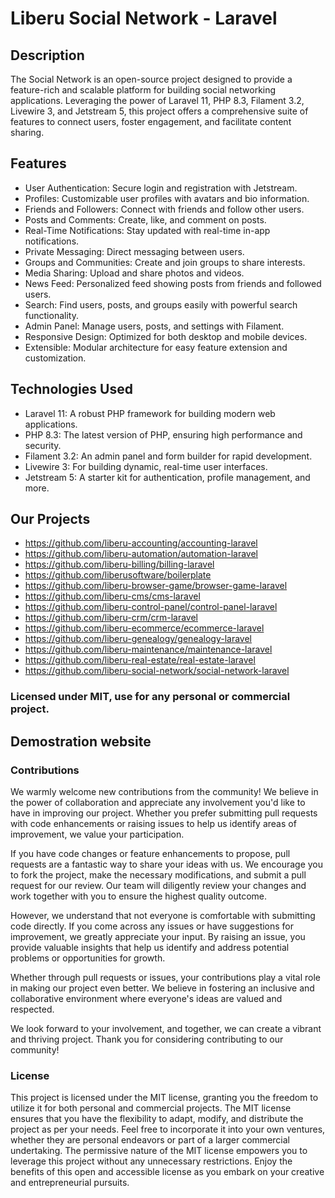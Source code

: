 # Liberu Social Network - Laravel


## Description

The Social Network is an open-source project designed to provide a feature-rich and scalable platform for building social networking applications. Leveraging the power of Laravel 11, PHP 8.3, Filament 3.2, Livewire 3, and Jetstream 5, this project offers a comprehensive suite of features to connect users, foster engagement, and facilitate content sharing.

## Features

* User Authentication: Secure login and registration with Jetstream.
* Profiles: Customizable user profiles with avatars and bio information.
* Friends and Followers: Connect with friends and follow other users.
* Posts and Comments: Create, like, and comment on posts.
* Real-Time Notifications: Stay updated with real-time in-app notifications.
* Private Messaging: Direct messaging between users.
* Groups and Communities: Create and join groups to share interests.
* Media Sharing: Upload and share photos and videos.
* News Feed: Personalized feed showing posts from friends and followed users.
* Search: Find users, posts, and groups easily with powerful search functionality.
* Admin Panel: Manage users, posts, and settings with Filament.
* Responsive Design: Optimized for both desktop and mobile devices.
* Extensible: Modular architecture for easy feature extension and customization.

## Technologies Used

* Laravel 11: A robust PHP framework for building modern web applications.
* PHP 8.3: The latest version of PHP, ensuring high performance and security.
* Filament 3.2: An admin panel and form builder for rapid development.
* Livewire 3: For building dynamic, real-time user interfaces.
* Jetstream 5: A starter kit for authentication, profile management, and more.

## Our Projects

* https://github.com/liberu-accounting/accounting-laravel
* https://github.com/liberu-automation/automation-laravel
* https://github.com/liberu-billing/billing-laravel
* https://github.com/liberusoftware/boilerplate
* https://github.com/liberu-browser-game/browser-game-laravel
* https://github.com/liberu-cms/cms-laravel
* https://github.com/liberu-control-panel/control-panel-laravel
* https://github.com/liberu-crm/crm-laravel
* https://github.com/liberu-ecommerce/ecommerce-laravel
* https://github.com/liberu-genealogy/genealogy-laravel
* https://github.com/liberu-maintenance/maintenance-laravel
* https://github.com/liberu-real-estate/real-estate-laravel
* https://github.com/liberu-social-network/social-network-laravel

### Licensed under MIT, use for any personal or commercial project.

<!--/h-->

## Demostration website
<!--/h-->

### Contributions

We warmly welcome new contributions from the community! We believe in the power of collaboration and appreciate any involvement you'd like to have in improving our project. Whether you prefer submitting pull requests with code enhancements or raising issues to help us identify areas of improvement, we value your participation.

If you have code changes or feature enhancements to propose, pull requests are a fantastic way to share your ideas with us. We encourage you to fork the project, make the necessary modifications, and submit a pull request for our review. Our team will diligently review your changes and work together with you to ensure the highest quality outcome.

However, we understand that not everyone is comfortable with submitting code directly. If you come across any issues or have suggestions for improvement, we greatly appreciate your input. By raising an issue, you provide valuable insights that help us identify and address potential problems or opportunities for growth.

Whether through pull requests or issues, your contributions play a vital role in making our project even better. We believe in fostering an inclusive and collaborative environment where everyone's ideas are valued and respected.

We look forward to your involvement, and together, we can create a vibrant and thriving project. Thank you for considering contributing to our community!
<!--/h-->

### License

This project is licensed under the MIT license, granting you the freedom to utilize it for both personal and commercial projects. The MIT license ensures that you have the flexibility to adapt, modify, and distribute the project as per your needs. Feel free to incorporate it into your own ventures, whether they are personal endeavors or part of a larger commercial undertaking. The permissive nature of the MIT license empowers you to leverage this project without any unnecessary restrictions. Enjoy the benefits of this open and accessible license as you embark on your creative and entrepreneurial pursuits.
<!--/h-->

